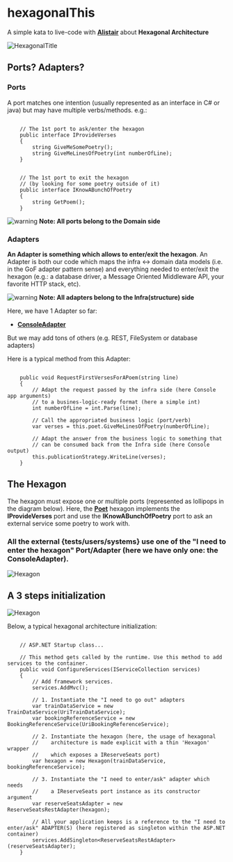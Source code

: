 # hexagonalThis
A simple kata to live-code with [__Alistair__](http://alistair.cockburn.us/) about __Hexagonal Architecture__


![HexagonalTitle](https://github.com/tpierrain/hexagonalThis/blob/confCallWithAlistair/HexagonalInANutshell.png?raw=true)


## Ports? Adapters?

### Ports
A port matches one intention (usually represented as an interface in C# or java) but may have multiple verbs/methods. e.g.:

````CSharp

    // The 1st port to ask/enter the hexagon
    public interface IProvideVerses
    {
        string GiveMeSomePoetry();
        string GiveMeLinesOfPoetry(int numberOfLine);
    }


    // The 1st port to exit the hexagon 
    // (by looking for some poetry outside of it)
    public interface IKnowABunchOfPoetry
    {
        string GetPoem();
    }

````


![warning](https://github.com/tpierrain/hexagonalThis/blob/confCallWithAlistair/warning.png?raw=true)  __Note: All ports belong to the Domain side__


### Adapters
__An Adapter is something which allows to enter/exit the hexagon__. An Adapter is both our code which maps the infra <-> domain data models (i.e. in the GoF adapter pattern sense) and everything needed to enter/exit the hexagon (e.g.: a database driver, a Message Oriented Middleware API, your favorite HTTP stack, etc).

![warning](https://github.com/tpierrain/hexagonalThis/blob/confCallWithAlistair/warning.png?raw=true)  __Note: All adapters belong to the Infra(structure) side__



Here, we have 1 Adapter so far:
 - [__ConsoleAdapter__](https://github.com/tpierrain/hexagonalThis/blob/confCallWithAlistair/HexagonalThis.Console/Adapters/ConsoleAdapter.cs)

But we may add tons of others (e.g. REST, FileSystem or database adapters)

Here is a typical method from this Adapter:

````CSharp

    public void RequestFirstVersesForAPoem(string line)
    {
        // Adapt the request passed by the infra side (here Console app arguments) 
        // to a busines-logic-ready format (here a simple int)
        int numberOfLine = int.Parse(line);

        // Call the appropriated business logic (port/verb)
        var verses = this.poet.GiveMeLinesOfPoetry(numberOfLine);

        // Adapt the answer from the business logic to something that
        // can be consumed back from the Infra side (here Console output)
        this.publicationStrategy.WriteLine(verses);
    }

````

## The Hexagon

The hexagon must expose one or multiple ports (represented as lollipops in the diagram below). Here, the [__Poet__](https://github.com/tpierrain/hexagonalThis/blob/confCallWithAlistair/HexagonalThis.Domain/Poet.cs#L13) hexagon implements the __IProvideVerses__ port and use the __IKnowABunchOfPoetry__ port to ask an external service some poetry to work with.

### __All the external {tests/users/systems} use one of the "I need to enter the hexagon" Port/Adapter__ (here we have only one: the ConsoleAdapter).

![Hexagon](https://github.com/tpierrain/hexagonalThis/blob/confCallWithAlistair/HexagonalThis.png?raw=true)


## A 3 steps initialization

![Hexagon](https://github.com/tpierrain/hexagonalThis/blob/confCallWithAlistair/A3StepsInitialization.PNG?raw=true)

Below, a typical hexagonal architecture initialization:


````CSharp

    // ASP.NET Startup class...

    // This method gets called by the runtime. Use this method to add services to the container.
    public void ConfigureServices(IServiceCollection services)
    {
        // Add framework services.
        services.AddMvc();

        // 1. Instantiate the "I need to go out" adapters
        var trainDataService = new TrainDataService(UriTrainDataService);
        var bookingReferenceService = new BookingReferenceService(UriBookingReferenceService);

        // 2. Instantiate the hexagon (here, the usage of hexagonal 
        //    architecture is made explicit with a thin 'Hexagon' wrapper
        //    which exposes a IReserveSeats port)
        var hexagon = new Hexagon(trainDataService, bookingReferenceService);

        // 3. Instantiate the "I need to enter/ask" adapter which needs
        //    a IReserveSeats port instance as its constructor argument
        var reserveSeatsAdapter = new ReserveSeatsRestAdapter(hexagon);

        // All your application keeps is a reference to the "I need to enter/ask" ADAPTER(S) (here registered as singleton within the ASP.NET container)
        services.AddSingleton<ReserveSeatsRestAdapter>(reserveSeatsAdapter);
    }

````
